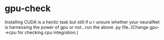 # gpu-check
Installing CUDA is a hectic task but still if u r unsure whether your neuralNet is harnessing the power of gpu or not...run the above .py file..(Change gpu-->cpu for checking cpu integration.)

